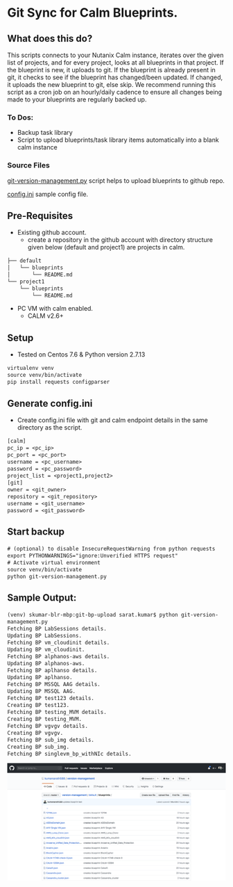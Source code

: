 # Git Sync for Calm Blueprints.

## What does this do?
This scripts connects to your Nutanix Calm instance, iterates over the given list of projects, and for every project, looks at all blueprints in that project. If the blueprint is new, it uploads to git. If the blueprint is already present in git, it checks to see if the blueprint has changed/been updated. If changed, it uploads the new blueprint to git, else skip.
We recommend running this script as a cron job on an hourly/daily cadence to ensure all changes being made to your blueprints are regularly backed up.

### To Dos:
* Backup task library
* Script to upload blueprints/task library items automatically into a blank calm instance

### Source Files
[git-version-management.py](https://raw.githubusercontent.com/nutanix/blueprints/master/calm-integrations/git-sync-for-calm-blueprints/git-sync-for-calm-blueprints.py) script helps to upload blueprints to github repo.

[config.ini](https://raw.githubusercontent.com/nutanix/blueprints/master/calm-integrations/git-sync-for-calm-blueprints/config.ini) sample config file.

## Pre-Requisites
* Existing github account.
	* create a repository in the github account with directory structure given below (default and project1) are projects in calm.
```.
├── default
│   └── blueprints
│       └── README.md
└── project1
    └── blueprints
        └── README.md
```

* PC VM with calm enabled.
    * CALM v2.6+

## Setup
* Tested on Centos 7.6 & Python version 2.7.13

```mkdir ~/calm-git-upload && cd ~/calm-git-upload
virtualenv venv
source venv/bin/activate
pip install requests configparser
```

## Generate config.ini
* Create config.ini file with git and calm endpoint details in the same directory as the script.

```
[calm]
pc_ip = <pc_ip>
pc_port = <pc_port>
username = <pc_username>
password = <pc_password>
project_list = <project1,project2>
[git]
owner = <git_owner>
repository = <git_repository>
username = <git_username>
password = <git_password>
```

## Start backup
```
# (optional) to disable InsecureRequestWarning from python requests
export PYTHONWARNINGS="ignore:Unverified HTTPS request"
# Activate virtual environment
source venv/bin/activate
python git-version-management.py
```

## Sample Output:
```
(venv) skumar-blr-mbp:git-bp-upload sarat.kumar$ python git-version-management.py
Fetching BP LabSessions details.
Updating BP LabSessions.
Fetching BP vm_cloudinit details.
Updating BP vm_cloudinit.
Fetching BP alphanos-aws details.
Updating BP alphanos-aws.
Fetching BP aplhanso details.
Updating BP aplhanso.
Fetching BP MSSQL AAG details.
Updating BP MSSQL AAG.
Fetching BP test123 details.
Creating BP test123.
Fetching BP testing_MVM details.
Creating BP testing_MVM.
Fetching BP vgvgv details.
Creating BP vgvgv.
Fetching BP sub_img details.
Creating BP sub_img.
Fetching BP singlevm_bp_withNIc details.
```

![](Screenshots/github_output.png)
